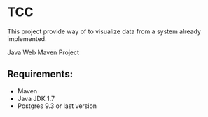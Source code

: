 # TCC
This project provide way of to visualize data from a system already implemented.

Java Web Maven Project

## Requirements:
* Maven
* Java JDK 1.7
* Postgres 9.3 or last version

